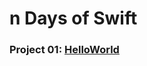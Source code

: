# n Days of Swift

### Project 01: [HelloWorld](https://github.com/danakim21/nDaysOfSwift/tree/master/Project%2001%20-%20HelloWorld)

